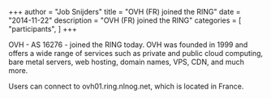 +++
author = "Job Snijders"
title = "OVH (FR) joined the RING"
date = "2014-11-22"
description = "OVH (FR) joined the RING"
categories = [
    "participants",
]
+++

OVH - AS 16276 - joined the RING today. OVH was founded in 1999 and offers a wide range of services such as private and public cloud computing, bare metal servers, web hosting, domain names, VPS, CDN, and much more.

Users can connect to ovh01.ring.nlnog.net, which is located in France.

